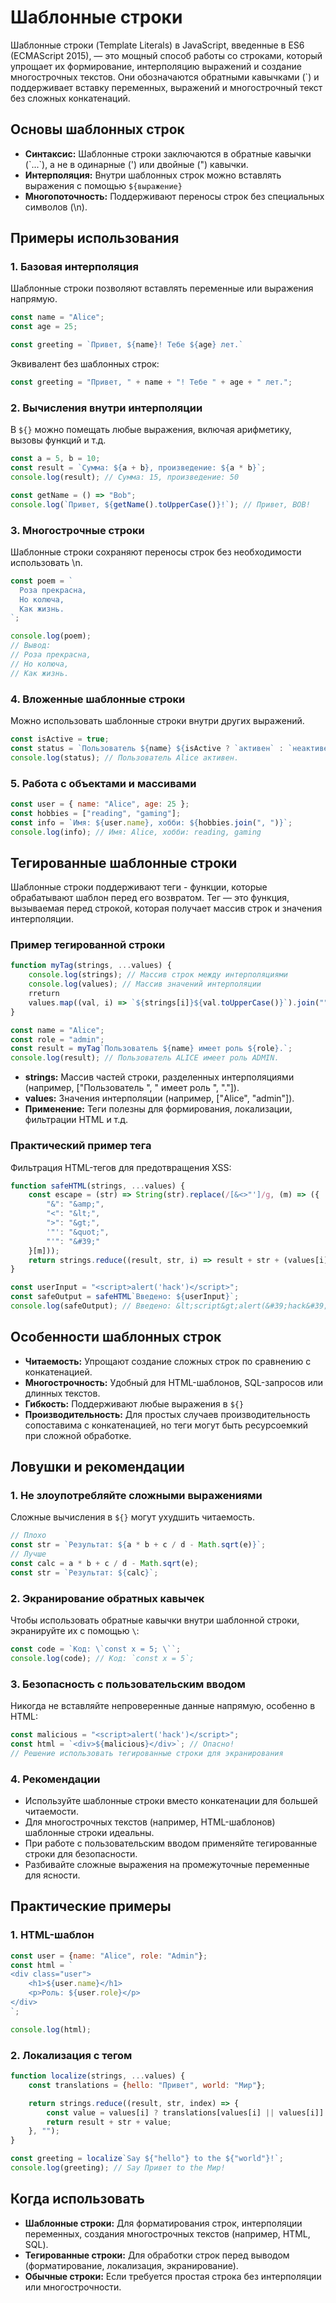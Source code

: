 # Шаблонные строки

Шаблонные строки (Template Literals) в JavaScript, введенные в ES6 (ECMAScript 2015), — это мощный способ работы со
строками, который упрощает их формирование, интерполяцию выражений и создание многострочных текстов.
Они обозначаются обратными кавычками (`) и поддерживает вставку переменных, выражений и многострочный текст без сложных
конкатенаций.

## Основы шаблонных строк

* **Синтаксис:** Шаблонные строки заключаются в обратные кавычки (\`...\`), а не в одинарные (') или двойные (")
  кавычки.
* **Интерполяция:** Внутри шаблонных строк можно вставлять выражения с помощью `${выражение}`
* **Многопоточность:** Поддерживают переносы строк без специальных символов (\n).

## Примеры использования

### 1. Базовая интерполяция

Шаблонные строки позволяют вставлять переменные или выражения напрямую.

```js
const name = "Alice";
const age = 25;

const greeting = `Привет, ${name}! Тебе ${age} лет.`
```

Эквивалент без шаблонных строк:

```js
const greeting = "Привет, " + name + "! Тебе " + age + " лет.";
```

### 2. Вычисления внутри интерполяции

В `${}` можно помещать любые выражения, включая арифметику, вызовы функций и т.д.

```js
const a = 5, b = 10;
const result = `Сумма: ${a + b}, произведение: ${a * b}`;
console.log(result); // Сумма: 15, произведение: 50

const getName = () => "Bob";
console.log(`Привет, ${getName().toUpperCase()}!`); // Привет, BOB!
```

### 3. Многострочные строки

Шаблонные строки сохраняют переносы строк без необходимости использовать \n.

```js
const poem = `
  Роза прекрасна,
  Но колюча,
  Как жизнь.
`;

console.log(poem);
// Вывод:
// Роза прекрасна,
// Но колюча,
// Как жизнь.
```

### 4. Вложенные шаблонные строки

Можно использовать шаблонные строки внутри других выражений.

```js
const isActive = true;
const status = `Пользователь ${name} ${isActive ? `активен` : `неактивен`}.`;
console.log(status); // Пользователь Alice активен.
```

### 5. Работа с объектами и массивами

```js
const user = { name: "Alice", age: 25 };
const hobbies = ["reading", "gaming"];
const info = `Имя: ${user.name}, хобби: ${hobbies.join(", ")}`;
console.log(info); // Имя: Alice, хобби: reading, gaming
```

## Тегированные шаблонные строки

Шаблонные строки поддерживают теги - функции, которые обрабатывают шаблон перед его возвратом.
Тег — это функция, вызываемая перед строкой, которая получает массив строк и значения интерполяции.

### Пример тегированной строки

```js
function myTag(strings, ...values) {
    console.log(strings); // Массив строк между интерполяциями
    console.log(values); // Массив значений интерполяции
    rreturn
    values.map((val, i) => `${strings[i]}${val.toUpperCase()}`).join("") + strings[strings.length - 1];
}

const name = "Alice";
const role = "admin";
const result = myTag`Пользователь ${name} имеет роль ${role}.`;
console.log(result); // Пользователь ALICE имеет роль ADMIN.
```

* **strings:** Массив частей строки, разделенных интерполяциями (например, ["Пользователь ", " имеет роль ", "."]).
* **values:** Значения интерполяции (например, ["Alice", "admin"]).
* **Применение:** Теги полезны для формирования, локализации, фильтрации HTML и т.д.

### Практический пример тега

Фильтрация HTML-тегов для предотвращения XSS:

```js
function safeHTML(strings, ...values) {
    const escape = (str) => String(str).replace(/[&<>"']/g, (m) => ({
        "&": "&amp;",
        "<": "&lt;",
        ">": "&gt;",
        '"': "&quot;",
        "'": "&#39;"
    }[m]));
    return strings.reduce((result, str, i) => result + str + (values[i] ? escape(values[i]) : ""), "");
}

const userInput = "<script>alert('hack')</script>";
const safeOutput = safeHTML`Введено: ${userInput}`;
console.log(safeOutput); // Введено: &lt;script&gt;alert(&#39;hack&#39;)&lt;/script&gt;
```

## Особенности шаблонных строк

* **Читаемость:** Упрощают создание сложных строк по сравнению с конкатенацией.
* **Многострочность:** Удобный для HTML-шаблонов, SQL-запросов или длинных текстов.
* **Гибкость:** Поддерживают любые выражения в `${}`
* **Производительность:** Для простых случаев производительность сопоставима с конкатенацией, но теги могут быть
  ресурсоемкий при сложной обработке.

## Ловушки и рекомендации

### 1. Не злоупотребляйте сложными выражениями

Сложные вычисления в `${}` могут ухудшить читаемость.

```js
// Плохо
const str = `Результат: ${a * b + c / d - Math.sqrt(e)}`;
// Лучше
const calc = a * b + c / d - Math.sqrt(e);
const str = `Результат: ${calc}`;
```

### 2. Экранирование обратных кавычек

Чтобы использовать обратные кавычки внутри шаблонной строки, экранируйте их с помощью `\`:

```js
const code = `Код: \`const x = 5; \``;
console.log(code); // Код: `const x = 5`;
```

### 3. Безопасность с пользовательским вводом

Никогда не вставляйте непроверенные данные напрямую, особенно в HTML:

```js
const malicious = "<script>alert('hack')</script>";
const html = `<div>${malicious}</div>`; // Опасно!
// Решение использовать тегированные строки для экранирования
```

### 4. Рекомендации

* Используйте шаблонные строки вместо конкатенации для большей читаемости.
* Для многострочных текстов (например, HTML-шаблонов) шаблонные строки идеальны.
* При работе с пользовательским вводом применяйте тегированные строки для безопасности.
* Разбивайте сложные выражения на промежуточные переменные для ясности.

## Практические примеры

### 1. HTML-шаблон

```js
const user = {name: "Alice", role: "Admin"};
const html = `
<div class="user">
    <h1>${user.name}</h1>
    <p>Роль: ${user.role}</p>
</div>
`;

console.log(html);
```

### 2. Локализация с тегом

```js
function localize(strings, ...values) {
    const translations = {hello: "Привет", world: "Мир"};

    return strings.reduce((result, str, index) => {
        const value = values[i] ? translations[values[i] || values[i]] : "";
        return result + str + value;
    }, "");
}

const greeting = localize`Say ${"hello"} to the ${"world"}!`;
console.log(greeting); // Say Привет to the Мир!
```

## Когда использовать

* **Шаблонные строки:** Для форматирования строк, интерполяции переменных, создания многострочных текстов (например,
  HTML, SQL).
* **Тегированные строки:** Для обработки строк перед выводом (форматирование, локализация, экранирование).
* **Обычные строки:** Если требуется простая строка без интерполяции или многострочности.
